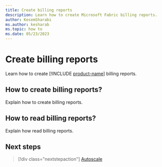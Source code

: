 ```yaml
---
title: Create billing reports
description: Learn how to create Microsoft Fabric billing reports.
author: KesemSharabi
ms.author: kesharab
ms.topic: how to
ms.date: 05/23/2023
---
```


# Create billing reports

Learn how to create [!INCLUDE [product-name](../includes/product-name.md)] billing reports.

## How to create billing reports?

Explain how to create billing reports.

## How to read billing reports?

Explain how read billing reports.

## Next steps

>[!div class="nextstepaction"]
>[Autoscale](autoscale.md)
